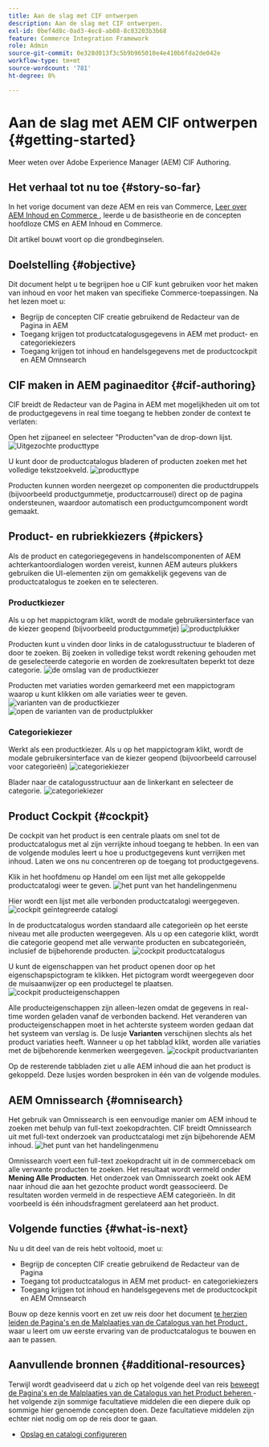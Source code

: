 ```yaml
---
title: Aan de slag met CIF ontwerpen
description: Aan de slag met CIF ontwerpen.
exl-id: 0bef4d8c-0ad3-4ec8-ab08-8c83203b3b68
feature: Commerce Integration Framework
role: Admin
source-git-commit: 0e328d013f3c5b9b965010e4e410b6fda2de042e
workflow-type: tm+mt
source-wordcount: '781'
ht-degree: 0%

---
```


# Aan de slag met AEM CIF ontwerpen {#getting-started}

Meer weten over Adobe Experience Manager (AEM) CIF Authoring.

## Het verhaal tot nu toe {#story-so-far}

In het vorige document van deze AEM en reis van Commerce, [ Leer over AEM Inhoud en Commerce ](/help/commerce-cloud/introduction.md), leerde u de basistheorie en de concepten hoofdloze CMS en AEM Inhoud en Commerce.

Dit artikel bouwt voort op die grondbeginselen.

## Doelstelling {#objective}

Dit document helpt u te begrijpen hoe u CIF kunt gebruiken voor het maken van inhoud en voor het maken van specifieke Commerce-toepassingen. Na het lezen moet u:

* Begrijp de concepten CIF creatie gebruikend de Redacteur van de Pagina in AEM
* Toegang krijgen tot productcatalogusgegevens in AEM met product- en categoriekiezers
* Toegang krijgen tot inhoud en handelsgegevens met de productcockpit en AEM Omnsearch

## CIF maken in AEM paginaeditor {#cif-authoring}

CIF breidt de Redacteur van de Pagina in AEM met mogelijkheden uit om tot de productgegevens in real time toegang te hebben zonder de context te verlaten:

Open het zijpaneel en selecteer &quot;Producten&quot;van de drop-down lijst.
![ Uitgezochte producttype ](assets/asset-finder-overview.png)

U kunt door de productcatalogus bladeren of producten zoeken met het volledige tekstzoekveld.
![ producttype ](assets/asset-finder-search.png)

Producten kunnen worden neergezet op componenten die productdruppels (bijvoorbeeld productgummetje, productcarrousel) direct op de pagina ondersteunen, waardoor automatisch een productgumcomponent wordt gemaakt.

## Product- en rubriekkiezers {#pickers}

Als de product en categoriegegevens in handelscomponenten of AEM achterkantoordialogen worden vereist, kunnen AEM auteurs plukkers gebruiken die UI-elementen zijn om gemakkelijk gegevens van de productcatalogus te zoeken en te selecteren.

### Productkiezer

Als u op het mappictogram klikt, wordt de modale gebruikersinterface van de kiezer geopend (bijvoorbeeld productgummetje)
![ productplukker ](assets/product-picker-open.png)

Producten kunt u vinden door links in de catalogusstructuur te bladeren of door te zoeken. Bij zoeken in volledige tekst wordt rekening gehouden met de geselecteerde categorie en worden de zoekresultaten beperkt tot deze categorie.
![ de omslag van de productkiezer ](assets/product-picker-folders.png)

Producten met variaties worden gemarkeerd met een mappictogram waarop u kunt klikken om alle variaties weer te geven.
![ varianten van de productkiezer ](assets/product-picker-variants.png)
![ open de varianten van de productplukker ](assets/product-picker-variants-open.png)

### Categoriekiezer

Werkt als een productkiezer. Als u op het mappictogram klikt, wordt de modale gebruikersinterface van de kiezer geopend (bijvoorbeeld carrousel voor categorieën)
![ categoriekiezer ](assets/category-picker-open.png)

Blader naar de catalogusstructuur aan de linkerkant en selecteer de categorie.
![ categoriekiezer ](assets/category-picker-folders.png)

## Product Cockpit {#cockpit}

De cockpit van het product is een centrale plaats om snel tot de productcatalogus met al zijn verrijkte inhoud toegang te hebben. In een van de volgende modules leert u hoe u productgegevens kunt verrijken met inhoud. Laten we ons nu concentreren op de toegang tot productgegevens.

Klik in het hoofdmenu op Handel om een lijst met alle gekoppelde productcatalogi weer te geven.
![ het punt van het handelingenmenu ](assets/commerce-menu-item.png)

Hier wordt een lijst met alle verbonden productcatalogi weergegeven.
![ cockpit geïntegreerde catalogi ](assets/cockpit-Integrated-catalogs.png)

In de productcatalogus worden standaard alle categorieën op het eerste niveau met alle producten weergegeven. Als u op een categorie klikt, wordt die categorie geopend met alle verwante producten en subcategorieën, inclusief de bijbehorende producten.
![ cockpit productcatalogus ](assets/cockpit-product-catalog.png)

U kunt de eigenschappen van het product openen door op het eigenschapspictogram te klikken. Het pictogram wordt weergegeven door de muisaanwijzer op een productegel te plaatsen.
![ cockpit producteigenschappen ](assets/cockpit-properties.png)

Alle producteigenschappen zijn alleen-lezen omdat de gegevens in real-time worden geladen vanaf de verbonden backend. Het veranderen van producteigenschappen moet in het achterste systeem worden gedaan dat het systeem van verslag is. De lusje **Varianten** verschijnen slechts als het product variaties heeft. Wanneer u op het tabblad klikt, worden alle variaties met de bijbehorende kenmerken weergegeven.
![ cockpit productvarianten ](assets/cockpit-properties-variants.png)

Op de resterende tabbladen ziet u alle AEM inhoud die aan het product is gekoppeld. Deze lusjes worden besproken in één van de volgende modules.

## AEM Omnissearch {#omnisearch}

Het gebruik van Omnissearch is een eenvoudige manier om AEM inhoud te zoeken met behulp van full-text zoekopdrachten. CIF breidt Omnissearch uit met full-text onderzoek van productcatalogi met zijn bijbehorende AEM inhoud.
![ het punt van het handelingenmenu ](assets/omnisearch.png)

Omnissearch voert een full-text zoekopdracht uit in de commerceback om alle verwante producten te zoeken. Het resultaat wordt vermeld onder **Mening Alle Producten**. Het onderzoek van Omnissearch zoekt ook AEM naar inhoud die aan het gezochte product wordt geassocieerd. De resultaten worden vermeld in de respectieve AEM categorieën. In dit voorbeeld is één inhoudsfragment gerelateerd aan het product.

## Volgende functies {#what-is-next}

Nu u dit deel van de reis hebt voltooid, moet u:

* Begrijp de concepten CIF creatie gebruikend de Redacteur van de Pagina
* Toegang tot productcatalogus in AEM met product- en categoriekiezers
* Toegang krijgen tot inhoud en handelsgegevens met de productcockpit en AEM Omnsearch

Bouw op deze kennis voort en zet uw reis door het document [ te herzien leiden de Pagina&#39;s en de Malplaatjes van de Catalogus van het Product ](catalog-templates.md), waar u leert om uw eerste ervaring van de productcatalogus te bouwen en aan te passen.

## Aanvullende bronnen {#additional-resources}

Terwijl wordt geadviseerd dat u zich op het volgende deel van reis [ beweegt de Pagina&#39;s en de Malplaatjes van de Catalogus van het Product beheren ](catalog-templates.md) - het volgende zijn sommige facultatieve middelen die een diepere duik op sommige hier genoemde concepten doen. Deze facultatieve middelen zijn echter niet nodig om op de reis door te gaan.

* [Opslag en catalogi configureren](/help/commerce-cloud/getting-started.md#catalog)
